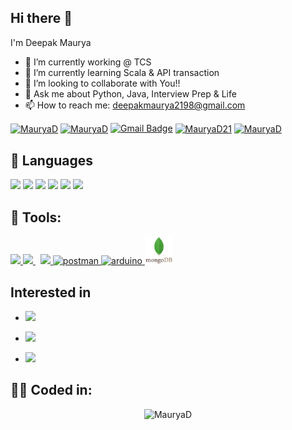 ## Hi there 👋

I'm Deepak Maurya

- 🔭 I’m currently working @ TCS
- 🌱 I’m currently learning Scala & API transaction
- 👯 I’m looking to collaborate with You!!
- 💬 Ask me about Python, Java, Interview Prep & Life
- 📫 How to reach me: deepakmaurya2198@gmail.com



<a href="https://www.linkedin.com/in/deepak-maurya-378811169" target="blank"><img align="center" src="https://managersante.com/wp-content/uploads/2015/12/2000px-linkedin_icon-svg.png" alt="MauryaD" height="30" width="40" /></a>
<a href="https://twitter.com/MauryaD21" target="blank"><img align="center" src="https://284ivp1abr6435y6t219n54e-wpengine.netdna-ssl.com/wp-content/uploads/2020/01/twitter-logo-transparent-15.png" alt="MauryaD" height="30" width="40" /></a>
[![Gmail Badge](https://img.shields.io/badge/-deepakmaurya2198@gmail.com-c14438?style=flat&logo=Gmail&logoColor=white&link=mailto:deepakmaurya2198@gmail.com)](mailto:deepakmaurya2198@gmail.com)
<a href="https://www.leetcode.com/MauryaD21" target="blank"><img align="center" src="https://raw.githubusercontent.com/rahuldkjain/github-profile-readme-generator/master/src/images/icons/Social/leet-code.svg" alt="MauryaD21" height="30" width="40" /></a>
<a href="https://auth.geeksforgeeks.org/user/deepakmaurya2198/practice" target="blank"><img align="center" src="https://raw.githubusercontent.com/rahuldkjain/github-profile-readme-generator/master/src/images/icons/Social/geeks-for-geeks.svg" alt="MauryaD" height="30" width="40" /></a>


## 🍁 Languages
![](https://img.shields.io/badge/C%2B%2B-00599C?style=for-the-badge&logo=c%2B%2B&logoColor=white)
![](https://img.shields.io/badge/Java-informational?style=for-the-badge&logo=java&logoColor=white)
![](https://img.shields.io/badge/Python-FFD43B?style=for-the-badge&logo=python&logoColor=darkgreen)
![](https://img.shields.io/badge/HTML5-E34F26?style=for-the-badge&logo=html5&logoColor=white)
![](https://img.shields.io/badge/CSS3-1572B6?style=for-the-badge&logo=css3&logoColor=white)
![](https://img.shields.io/badge/Scala-DE3423?style=for-the-badge&logo=scala)


## 🧰 Tools:

<p align="left"> 
    <a href="https://git-scm.com/" target="_blank"> <img src="https://img.icons8.com/color/48/000000/git.png"/> </a>
    <a style="padding-right:8px;" href="https://www.mysql.com/" target="_blank"> <img src="https://img.icons8.com/fluent/50/000000/mysql-logo.png"/> </a>
    <a href="https://spring.io/projects/spring-boot" target="_blank"> <img src="https://img.icons8.com/color/48/000000/spring-logo.png"/> </a> 
    <a href="https://postman.com" target="_blank"> <img src="https://www.vectorlogo.zone/logos/getpostman/getpostman-icon.svg" alt="postman" width="45" height="45"/ </a> 
    <a href="https://www.arduino.cc/" target="_blank"> <img src="https://cdn.worldvectorlogo.com/logos/arduino-1.svg" alt="arduino" width="45" height="45"/> </a>
 <a href="https://www.mongodb.com/" target="_blank" rel="noreferrer"> <img src="https://raw.githubusercontent.com/devicons/devicon/master/icons/mongodb/mongodb-original-wordmark.svg" alt="mongodb" width="45" height="45"/> </a>        
</p>

## Interested in
- ![](https://img.shields.io/badge/IoT-informational?style=&logo=iot&logoColor=white)

- ![](https://img.shields.io/badge/Robotics-DE3423?style=round&logo=Robotics&logoColor=white) 

- ![](https://img.shields.io/badge/Machine_Learning-FFBF00?style=round&logo=ML&logoColor=white)

    
## 🐱‍💻 Coded in:
<p align="center">
    <img align="centre" src="https://github-readme-stats.vercel.app/api/top-langs?username=MauryaD&show_icons=true&locale=en&layout=compact" alt="MauryaD"/>
</p>



